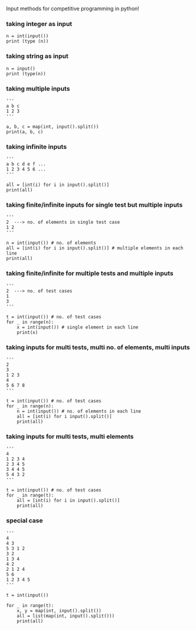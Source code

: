 Input methods for competitive programming in python!

### taking integer as input

```
n = int(input())
print (type (n))
```

### taking string as input

```
n = input()
print (type(n))
```

### taking multiple inputs

```
'''
a b c
1 2 3
'''

a, b, c = map(int, input().split())
print(a, b, c)
```

### taking infinite inputs

```
'''
a b c d e f ...
1 2 3 4 5 6 ...
'''

all = [int(i) for i in input().split()]
print(all)
```

### taking finite/infinite inputs for single test but multiple inputs

```
'''
2  ---> no. of elements in single test case
1 2
'''

n = int(input()) # no. of elements
all = [int(i) for i in input().split()] # multiple elements in each line
print(all)
```

### taking finite/infinite for multiple tests and multiple inputs

```
'''
2  ---> no. of test cases
1
3
'''

t = int(input()) # no. of test cases
for _ in range(n):
    x = int(input()) # single element in each line
    print(x)
```

### taking inputs for multi tests, multi no. of elements, multi inputs

```
'''
2
3
1 2 3
4
5 6 7 8
'''

t = int(input()) # no. of test cases
for _ in range(n):
    n = int(input()) # no. of elements in each line
    all = [int(i) for i input().split()]
    print(all)
```

### taking inputs for multi tests, multi elements

```
'''
4
1 2 3 4
2 3 4 5
3 4 4 5
5 4 3 2
'''

t = int(input()) # no. of test cases
for _ in range(t):
    all = [int(i) for i in input().split()]
    print(all)
```

### special case

```
'''
4
4 3
5 3 1 2
3 2
1 3 4
4 2
2 1 2 4
5 6
1 2 3 4 5
'''

t = int(input())

for _ in range(t):
    x, y = map(int, input().split())
    all = list(map(int, input().split()))
    print(all)
```
